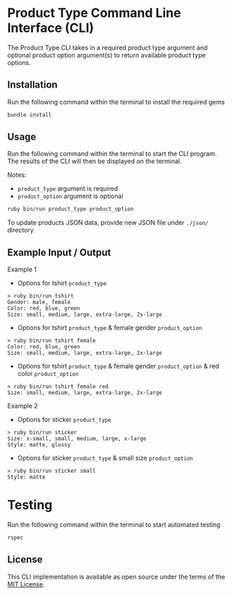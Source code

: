 # Product Type Command Line Interface (CLI)

The Product Type CLI takes in a required product type argument and optional product option argument(s) to return available product type options.

## Installation

Run the following command within the terminal to install the required gems

```bash
bundle install
```

## Usage

Run the following command within the terminal to start the CLI program.
The results of the CLI will then be displayed on the terminal.

Notes:

- `product_type` argument is required
- `product_option` argument is optional

```bash
ruby bin/run product_type product_option
```

To update products JSON data, provide new JSON file under `./json/` directory

## Example Input / Output

Example 1

- Options for tshirt `product_type`

```
> ruby bin/run tshirt
Gender: male, female
Color: red, blue, green
Size: small, medium, large, extra-large, 2x-large
```

- Options for tshirt `product_type` & female gender `product_option`

```
> ruby bin/run tshirt female
Color: red, blue, green
Size: small, medium, large, extra-large, 2x-large
```

- Options for tshirt `product_type` & female gender `product_option` & red color `product_option`

```
> ruby bin/run tshirt female red
Size: small, medium, large, extra-large, 2x-large
```

Example 2

- Options for sticker `product_type`

```
> ruby bin/run sticker
Size: x-small, small, medium, large, x-large
Style: matte, glossy
```

- Options for sticker `product_type` & small size `product_option`

```
> ruby bin/run sticker small
Style: matte
```

# Testing

Run the following command within the terminal to start automated testing

```bash
rspec
```

## License

This CLI implementation is available as open source under the terms of the [MIT License](https://choosealicense.com/licenses/mit/).

